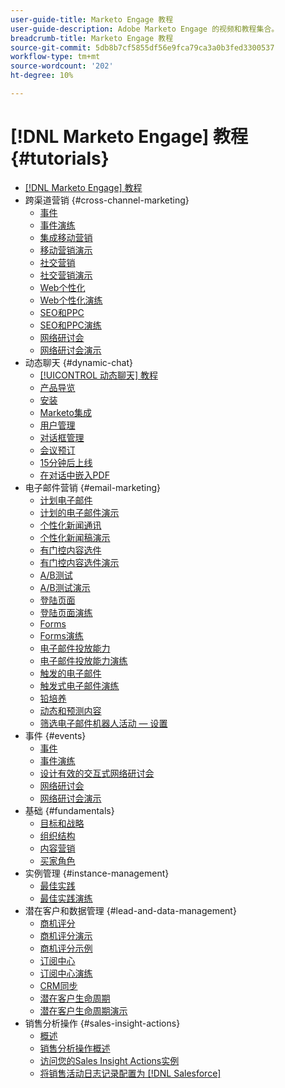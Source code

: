 ```yaml
---
user-guide-title: Marketo Engage 教程
user-guide-description: Adobe Marketo Engage 的视频和教程集合。
breadcrumb-title: Marketo Engage 教程
source-git-commit: 5db8b7cf5855df56e9fca79ca3a0b3fed3300537
workflow-type: tm+mt
source-wordcount: '202'
ht-degree: 10%

---
```



# [!DNL Marketo Engage] 教程 {#tutorials}

+ [[!DNL Marketo Engage] 教程](overview.md)
+ 跨渠道营销 {#cross-channel-marketing}
   + [事件](email-marketing/events-learn.md)
   + [事件演练](email-marketing/events-watch.md)
   + [集成移动营销](cross-channel-marketing/mobile-marketing-learn.md)
   + [移动营销演示](cross-channel-marketing/mobile-marketing-watch.md)
   + [社交营销](cross-channel-marketing/social-marketing-learn.md)
   + [社交营销演示](cross-channel-marketing/social-marketing-watch.md)
   + [Web个性化](cross-channel-marketing/web-personalization-learn.md)
   + [Web个性化演练](cross-channel-marketing/web-personalization-watch.md)
   + [SEO和PPC](cross-channel-marketing/seo-and-ppc-learn.md)
   + [SEO和PPC演练](cross-channel-marketing/seo-and-ppc-watch.md)
   + [网络研讨会](email-marketing/webinar-learn.md)
   + [网络研讨会演示](email-marketing/webinar-watch.md)
+ 动态聊天 {#dynamic-chat}
   + [[!UICONTROL 动态聊天] 教程](dynamic-chat/dynamic-chat-overview.md)
   + [产品导览](dynamic-chat/product-tour.md)
   + [安装](dynamic-chat/setup.md)
   + [Marketo集成](dynamic-chat/marketo-integration.md)
   + [用户管理](dynamic-chat/user-management.md)
   + [对话框管理](dynamic-chat/dialogue-management.md)
   + [会议预订](dynamic-chat/meeting-booking.md)
   + [15分钟后上线](dynamic-chat/go-live-in-15-minutes.md)
   + [在对话中嵌入PDF](dynamic-chat/document-cloud-integration.md)
+ 电子邮件营销 {#email-marketing}
   + [计划电子邮件](email-marketing/scheduled-email-learn.md)
   + [计划的电子邮件演示](email-marketing/scheduled-email-watch.md)
   + [个性化新闻通讯](email-marketing/personalized-newsletter-learn.md)
   + [个性化新闻稿演示](email-marketing/personalized-newsletter-watch.md)
   + [有门控内容选件](email-marketing/gated-content-offer-learn.md)
   + [有门控内容选件演示](email-marketing/gated-content-offer-watch.md)
   + [A/B测试](email-marketing/ab-testing-learn.md)
   + [A/B测试演示](email-marketing/ab-testing-watch.md)
   + [登陆页面 ](email-marketing/landing-pages-learn.md)
   + [登陆页面演练](email-marketing/landing-pages-watch.md)
   + [Forms](email-marketing/forms-learn.md)
   + [Forms演练](email-marketing/forms-watch.md)
   + [电子邮件投放能力](email-marketing/email-deliverability-learn.md)
   + [电子邮件投放能力演练](email-marketing/email-deliverability-watch.md)
   + [触发的电子邮件](email-marketing/triggered-email-learn.md)
   + [触发式电子邮件演练](email-marketing/triggered-email-watch.md)
   + [铅培养](email-marketing/lead-nuturing-learn.md)
   + [动态和预测内容](email-marketing/dynamic-and-predictive-content-learn.md)
   + [筛选电子邮件机器人活动 — 设置](filtering-email-bot-activities/setup.md)
+ 事件 {#events}
   + [事件](events/events-learn.md)
   + [事件演练](events/events-watch.md)
   + [设计有效的交互式网络研讨会](events/design-an-effective-interactive-webinar.md)
   + [网络研讨会](events/webinar-learn.md)
   + [网络研讨会演示](events/webinar-watch.md)
+ 基础 {#fundamentals}
   + [目标和战略](fundamentals/goals-and-strategy-learn.md)
   + [组织结构](fundamentals/organizational-structure-learn.md)
   + [内容营销](fundamentals/content-marketing-learn.md)
   + [买家角色](fundamentals/buyer-personas-learn.md)
+ 实例管理 {#instance-management}
   + [最佳实践](instance-management/best-practice-learn.md)
   + [最佳实践演练](instance-management/best-practice-watch.md)
+ 潜在客户和数据管理 {#lead-and-data-management}
   + [商机评分](lead-and-data-management/lead-scoring-learn.md)
   + [商机评分演示](lead-and-data-management/lead-scoring-watch.md)
   + [商机评分示例](lead-and-data-management/lead-scoring.md)
   + [订阅中心](lead-and-data-management/subscription-center-learn.md)
   + [订阅中心演练](lead-and-data-management/subscription-center-watch.md)
   + [CRM同步](lead-and-data-management/crm-sync-learn.md)
   + [潜在客户生命周期](lead-and-data-management/lead-lifecycle-learn.md)
   + [潜在客户生命周期演示](lead-and-data-management/lead-lifecycle-watch.md)
+ 销售分析操作 {#sales-insight-actions}
   + [概述](sales-insight-actions/overview.md)
   + [销售分析操作概述](sales-insight-actions/sales-insight-actions-overview.md)
   + [访问您的Sales Insight Actions实例](sales-insight-actions/accessing-your-sales-insight-actions-instance.md)
   + [将销售活动日志记录配置为 [!DNL Salesforce]](sales-insight-actions/configure-sales-activity-logging-to-salesforce.md)